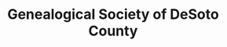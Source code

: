 ---
layout: repo
title: "Genealogical Society of DeSoto County"
id: 23886
permalink: repos/23886/
---